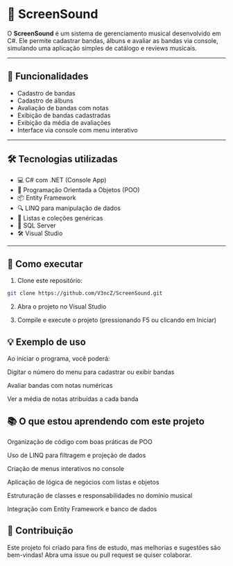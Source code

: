 # 🎵 ScreenSound

O **ScreenSound** é um sistema de gerenciamento musical desenvolvido em C#. Ele permite cadastrar bandas, álbuns e avaliar as bandas via console, simulando uma aplicação simples de catálogo e reviews musicais.

---

## 📌 Funcionalidades

- Cadastro de bandas
- Cadastro de álbuns
- Avaliação de bandas com notas
- Exibição de bandas cadastradas
- Exibição da média de avaliações
- Interface via console com menu interativo

---

## 🛠️ Tecnologias utilizadas

- 💻 C# com .NET (Console App)
- 🧱 Programação Orientada a Objetos (POO)
- 📦 Entity Framework
- 🔍 LINQ para manipulação de dados
- 📂 Listas e coleções genéricas
- 💾 SQL Server
- 🛠️ Visual Studio

---

## 🚀 Como executar

1. Clone este repositório:

```bash
git clone https://github.com/V3ncZ/ScreenSound.git
````
2. Abra o projeto no Visual Studio

3. Compile e execute o projeto (pressionando F5 ou clicando em Iniciar)

## 💡 Exemplo de uso
Ao iniciar o programa, você poderá:

Digitar o número do menu para cadastrar ou exibir bandas

Avaliar bandas com notas numéricas

Ver a média de notas atribuídas a cada banda

## 📚 O que estou aprendendo com este projeto
Organização de código com boas práticas de POO

Uso de LINQ para filtragem e projeção de dados

Criação de menus interativos no console

Aplicação de lógica de negócios com listas e objetos

Estruturação de classes e responsabilidades no domínio musical

Integração com Entity Framework e banco de dados

## 🤝 Contribuição
Este projeto foi criado para fins de estudo, mas melhorias e sugestões são bem-vindas! Abra uma issue ou pull request se quiser colaborar.


